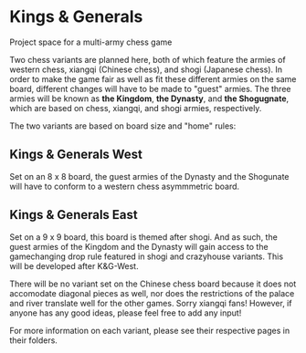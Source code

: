 # Kings & Generals
Project space for a multi-army chess game

Two chess variants are planned here, both of which feature the armies of western chess, xiangqi (Chinese chess), and shogi (Japanese chess). In order to make the game fair as well as fit these different armies on the same board, different changes will have to be made to "guest" armies. The three armies will be known as **the Kingdom**, **the Dynasty**, and **the Shogugnate**, which are based on chess, xiangqi, and shogi armies, respectively.

The two variants are based on board size and "home" rules:

## Kings & Generals West

Set on an 8 x 8 board, the guest armies of the Dynasty and the Shogunate will have to conform to a western chess asymmmetric board.

## Kings & Generals East

Set on a 9 x 9 board, this board is themed after shogi. And as such, the guest armies of the Kingdom and the Dynasty will gain access to the gamechanging drop rule featured in shogi and crazyhouse variants. This will be developed after K&G-West.

There will be no variant set on the Chinese chess board because it does not accomodate diagonal pieces as well, nor does the restrictions of the palace and river translate well for the other games. Sorry xiangqi fans! However, if anyone has any good ideas, please feel free to add any input!

For more information on each variant, please see their respective pages in their folders.
